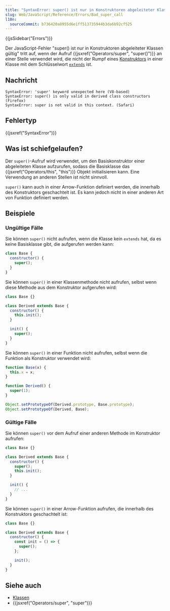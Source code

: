 ```yaml
---
title: "SyntaxError: super() ist nur in Konstruktoren abgeleiteter Klassen gültig"
slug: Web/JavaScript/Reference/Errors/Bad_super_call
l10n:
  sourceCommit: b736420a8955d6e1ff513735944b3da6b92cf525
---
```


{{jsSidebar("Errors")}}

Der JavaScript-Fehler "super() ist nur in Konstruktoren abgeleiteter Klassen gültig" tritt auf, wenn der Aufruf {{jsxref("Operators/super", "super()")}} an einer Stelle verwendet wird, die nicht der Rumpf eines [Konstruktors](/de/docs/Web/JavaScript/Reference/Classes/constructor) in einer Klasse mit dem Schlüsselwort [`extends`](/de/docs/Web/JavaScript/Reference/Classes/extends) ist.

## Nachricht

```plain
SyntaxError: 'super' keyword unexpected here (V8-based)
SyntaxError: super() is only valid in derived class constructors (Firefox)
SyntaxError: super is not valid in this context. (Safari)
```

## Fehlertyp

{{jsxref("SyntaxError")}}

## Was ist schiefgelaufen?

Der `super()`-Aufruf wird verwendet, um den Basiskonstruktor einer abgeleiteten Klasse aufzurufen, sodass die Basisklasse das {{jsxref("Operators/this", "this")}} Objekt initialisieren kann. Eine Verwendung an anderen Stellen ist nicht sinnvoll.

`super()` kann auch in einer Arrow-Funktion definiert werden, die innerhalb des Konstruktors geschachtelt ist. Es kann jedoch nicht in einer anderen Art von Funktion definiert werden.

## Beispiele

### Ungültige Fälle

Sie können `super()` nicht aufrufen, wenn die Klasse kein `extends` hat, da es keine Basisklasse gibt, die aufgerufen werden kann:

```js example-bad
class Base {
  constructor() {
    super();
  }
}
```

Sie können `super()` in einer Klassenmethode nicht aufrufen, selbst wenn diese Methode aus dem Konstruktor aufgerufen wird:

```js example-ba
class Base {}

class Derived extends Base {
  constructor() {
    this.init();
  }

  init() {
    super();
  }
}
```

Sie können `super()` in einer Funktion nicht aufrufen, selbst wenn die Funktion als Konstruktor verwendet wird:

```js example-bad
function Base(x) {
  this.x = x;
}

function Derived() {
  super(1);
}

Object.setPrototypeOf(Derived.prototype, Base.prototype);
Object.setPrototypeOf(Derived, Base);
```

### Gültige Fälle

Sie können `super()` vor dem Aufruf einer anderen Methode im Konstruktor aufrufen:

```js example-good
class Base {}

class Derived extends Base {
  constructor() {
    super();
    this.init();
  }

  init() {
    // ...
  }
}
```

Sie können `super()` in einer Arrow-Funktion aufrufen, die innerhalb des Konstruktors geschachtelt ist:

```js example-good
class Base {}

class Derived extends Base {
  constructor() {
    const init = () => {
      super();
    };

    init();
  }
}
```

## Siehe auch

- [Klassen](/de/docs/Web/JavaScript/Reference/Classes)
- {{jsxref("Operators/super", "super")}}
